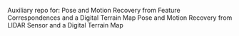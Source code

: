 Auxiliary repo for:
Pose and Motion Recovery from Feature Correspondences and a Digital Terrain Map
Pose and Motion Recovery from LIDAR Sensor and a Digital Terrain Map